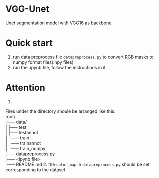 # VGG-Unet
Unet segmentation model with VGG16 as backbone

# Quick start
1. run data preprocess file `datapreprocess.py` to convert RGB masks to numpy format files(.npy files)
2. run the .ipynb file, follow the instructions in it

# Attention
1. 
  Files under the directory shoule be arranged like this:   
  root/   
  ├── data/   
  |   ├── test   
  |   ├── testannot   
  │   ├── train   
  │   ├── trainannot   
  │   └── train_numpy   
  ├── datapreprocess.py   
  ├── \<ipynb file\>   
  └── README.md
2. the `color_map` in `datapreprocess.py` should be set corresponding to the dataset.
